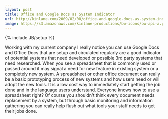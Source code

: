 ```yaml
---
layout: post
title: Office and Google Docs as System Indicator
url: http://kinlane.com/2009/02/08/office-and-google-docs-as-system-indicator/
image: https://s3.amazonaws.com/kinlane-productions/bw-icons/bw-api-a.png
---
```

{% include JB/setup %}
<p>
     Working with my current company I really notice you can use Google Docs and Office Docs that are setup and circulated regularly are a good indicator of potential systems that need developed or possible 3rd party systems that need researched. When you see a spreadsheet that is commonly used or passed around it may signal a need for new feature in existing system or a completely new system. A spreadsheet or other office document can really be a basic prototyping process of new systems and how users need or will adopt the new tools. It is a low cost way to immediately start getting the job done and in the language users understand. Everyone knows how to use a spreadsheet right? Of course you shouldn't think every document needs replacement by a system, but through basic monitoring and information gathering you can really help flush out what tools your staff needs to get their jobs done.
</p>